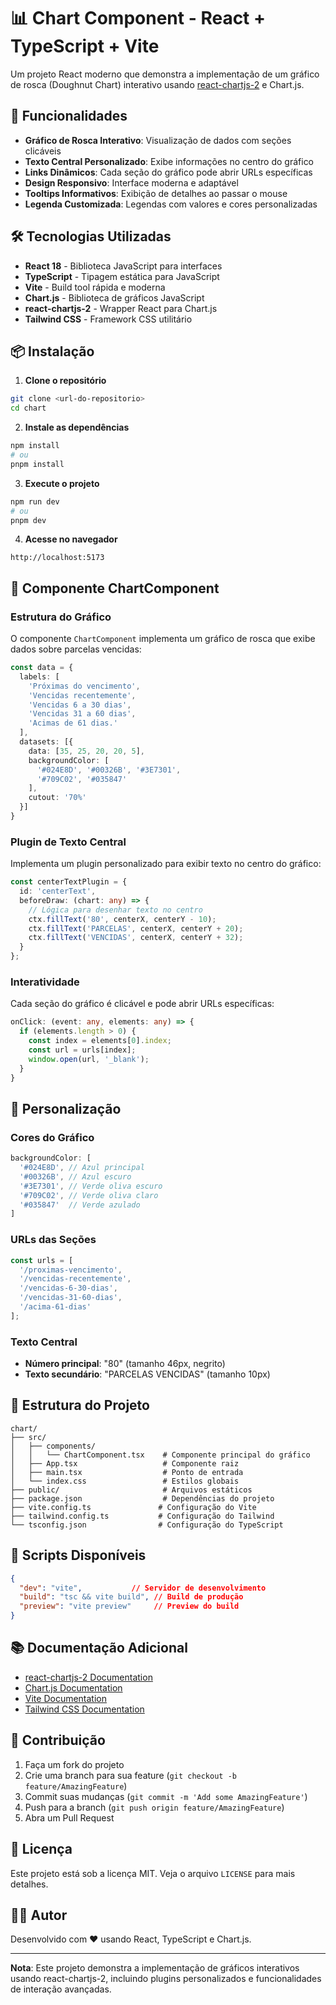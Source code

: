 # 📊 Chart Component - React + TypeScript + Vite

Um projeto React moderno que demonstra a implementação de um gráfico de rosca (Doughnut Chart) interativo usando [react-chartjs-2](https://react-chartjs-2.js.org/components/doughnut) e Chart.js.

## 🚀 Funcionalidades

- **Gráfico de Rosca Interativo**: Visualização de dados com seções clicáveis
- **Texto Central Personalizado**: Exibe informações no centro do gráfico
- **Links Dinâmicos**: Cada seção do gráfico pode abrir URLs específicas
- **Design Responsivo**: Interface moderna e adaptável
- **Tooltips Informativos**: Exibição de detalhes ao passar o mouse
- **Legenda Customizada**: Legendas com valores e cores personalizadas

## 🛠️ Tecnologias Utilizadas

- **React 18** - Biblioteca JavaScript para interfaces
- **TypeScript** - Tipagem estática para JavaScript
- **Vite** - Build tool rápida e moderna
- **Chart.js** - Biblioteca de gráficos JavaScript
- **react-chartjs-2** - Wrapper React para Chart.js
- **Tailwind CSS** - Framework CSS utilitário

## 📦 Instalação

1. **Clone o repositório**
```bash
git clone <url-do-repositorio>
cd chart
```

2. **Instale as dependências**
```bash
npm install
# ou
pnpm install
```

3. **Execute o projeto**
```bash
npm run dev
# ou
pnpm dev
```

4. **Acesse no navegador**
```
http://localhost:5173
```

## 🎯 Componente ChartComponent

### Estrutura do Gráfico

O componente `ChartComponent` implementa um gráfico de rosca que exibe dados sobre parcelas vencidas:

```typescript
const data = {
  labels: [
    'Próximas do vencimento',
    'Vencidas recentemente', 
    'Vencidas 6 a 30 dias',
    'Vencidas 31 a 60 dias',
    'Acimas de 61 dias.'
  ],
  datasets: [{
    data: [35, 25, 20, 20, 5],
    backgroundColor: [
      '#024E8D', '#00326B', '#3E7301', 
      '#709C02', '#035847'
    ],
    cutout: '70%'
  }]
}
```

### Plugin de Texto Central

Implementa um plugin personalizado para exibir texto no centro do gráfico:

```typescript
const centerTextPlugin = {
  id: 'centerText',
  beforeDraw: (chart: any) => {
    // Lógica para desenhar texto no centro
    ctx.fillText('80', centerX, centerY - 10);
    ctx.fillText('PARCELAS', centerX, centerY + 20);
    ctx.fillText('VENCIDAS', centerX, centerY + 32);
  }
};
```

### Interatividade

Cada seção do gráfico é clicável e pode abrir URLs específicas:

```typescript
onClick: (event: any, elements: any) => {
  if (elements.length > 0) {
    const index = elements[0].index;
    const url = urls[index];
    window.open(url, '_blank');
  }
}
```

## 🎨 Personalização

### Cores do Gráfico
```typescript
backgroundColor: [
  '#024E8D', // Azul principal
  '#00326B', // Azul escuro
  '#3E7301', // Verde oliva escuro
  '#709C02', // Verde oliva claro
  '#035847'  // Verde azulado
]
```

### URLs das Seções
```typescript
const urls = [
  '/proximas-vencimento',
  '/vencidas-recentemente', 
  '/vencidas-6-30-dias',
  '/vencidas-31-60-dias',
  '/acima-61-dias'
];
```

### Texto Central
- **Número principal**: "80" (tamanho 46px, negrito)
- **Texto secundário**: "PARCELAS VENCIDAS" (tamanho 10px)

## 📁 Estrutura do Projeto

```
chart/
├── src/
│   ├── components/
│   │   └── ChartComponent.tsx    # Componente principal do gráfico
│   ├── App.tsx                   # Componente raiz
│   ├── main.tsx                  # Ponto de entrada
│   └── index.css                 # Estilos globais
├── public/                       # Arquivos estáticos
├── package.json                  # Dependências do projeto
├── vite.config.ts               # Configuração do Vite
├── tailwind.config.ts           # Configuração do Tailwind
└── tsconfig.json                # Configuração do TypeScript
```

## 🔧 Scripts Disponíveis

```json
{
  "dev": "vite",           // Servidor de desenvolvimento
  "build": "tsc && vite build", // Build de produção
  "preview": "vite preview"     // Preview do build
}
```

## 📚 Documentação Adicional

- [react-chartjs-2 Documentation](https://react-chartjs-2.js.org/)
- [Chart.js Documentation](https://www.chartjs.org/docs/)
- [Vite Documentation](https://vitejs.dev/)
- [Tailwind CSS Documentation](https://tailwindcss.com/)

## 🤝 Contribuição

1. Faça um fork do projeto
2. Crie uma branch para sua feature (`git checkout -b feature/AmazingFeature`)
3. Commit suas mudanças (`git commit -m 'Add some AmazingFeature'`)
4. Push para a branch (`git push origin feature/AmazingFeature`)
5. Abra um Pull Request

## 📄 Licença

Este projeto está sob a licença MIT. Veja o arquivo `LICENSE` para mais detalhes.

## 👨‍💻 Autor

Desenvolvido com ❤️ usando React, TypeScript e Chart.js.

---

**Nota**: Este projeto demonstra a implementação de gráficos interativos usando react-chartjs-2, incluindo plugins personalizados e funcionalidades de interação avançadas.
